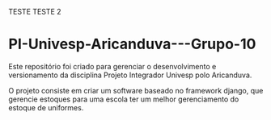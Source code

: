 TESTE
TESTE 2


# PI-Univesp-Aricanduva---Grupo-10

Este repositório foi criado para gerenciar o desenvolvimento e versionamento da disciplina
Projeto Integrador Univesp polo Aricanduva.

O projeto consiste em criar um software baseado no framework django, que gerencie estoques
para uma escola ter um melhor gerenciamento do estoque de uniformes.
